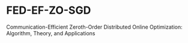 # FED-EF-ZO-SGD
Communication-Efficient Zeroth-Order Distributed Online Optimization: Algorithm, Theory, and Applications
